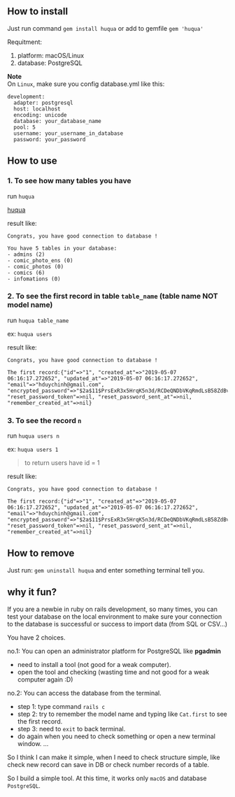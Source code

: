 ## How to install

Just run command `gem install huqua` or add to gemfile `gem 'huqua'`

Requitment: 
1. platform: macOS/Linux
2. database: PostgreSQL

**Note**  
On `Linux`, make sure you config database.yml like this:  

```
development:
  adapter: postgresql
  host: localhost
  encoding: unicode
  database: your_database_name
  pool: 5
  username: your_username_in_database
  password: your_password
```

## How to use

### 1. To see how many tables you have

run `huqua`

[huqua](/images/huqua.png)

result like: 

```
Congrats, you have good connection to database !

You have 5 tables in your database:
- admins (2)
- comic_photo_ens (0)
- comic_photos (0)
- comics (6)
- infomations (0)
```

### 2. To see the first record in table `table_name` (table name **NOT** model name)

run `huqua table_name`

ex: `huqua users`

result like: 

```
Congrats, you have good connection to database !

The first record:{"id"=>"1", "created_at"=>"2019-05-07 06:16:17.272652", "updated_at"=>"2019-05-07 06:16:17.272652", "email"=>"hduychinh@gmail.com", "encrypted_password"=>"$2a$11$PrsExR3x5HrqK5n3d/RCDeQNDbVKqRmdLsB58ZdBv/fV4x2hJU0OK", "reset_password_token"=>nil, "reset_password_sent_at"=>nil, "remember_created_at"=>nil}
```

### 3. To see the record `n`

run `huqua users n`

ex: `huqua users 1`
> to return users have id = 1

result like: 

```
Congrats, you have good connection to database !

The first record:{"id"=>"1", "created_at"=>"2019-05-07 06:16:17.272652", "updated_at"=>"2019-05-07 06:16:17.272652", "email"=>"hduychinh@gmail.com", "encrypted_password"=>"$2a$11$PrsExR3x5HrqK5n3d/RCDeQNDbVKqRmdLsB58ZdBv/fV4x2hJU0OK", "reset_password_token"=>nil, "reset_password_sent_at"=>nil, "remember_created_at"=>nil}
```

## How to remove

Just run: `gem uninstall huqua` and enter something terminal tell you.

## why it fun?

If you are a newbie in ruby on rails development, so many times, you can test your database on the local environment to make sure your connection to the database is successful or success to import data (from SQL or CSV...)

You have 2 choices.

no.1: You can open an administrator platform for PostgreSQL like **pgadmin** 
- need to install a tool (not good for a weak computer).
- open the tool and checking (wasting time and not good for a weak computer again :D)

no.2: You can access the database from the terminal.
- step 1: type command `rails c`
- step 2: try to remember the model name and typing like `Cat.first` to see the first record.
- step 3: need to `exit` to back terminal.
- do again when you need to check something or open a new terminal window.
...

So I think I can make it simple, when I need to check structure simple, like check new record can save in DB or check number records of a table. 

So I build a simple tool. At this time, it works only `macOS` and database `PostgreSQL`.
